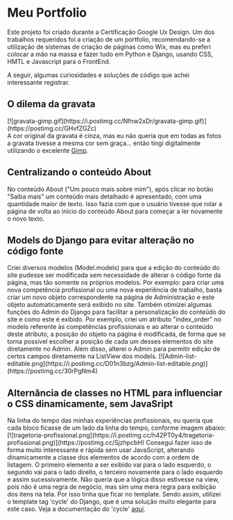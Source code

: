 <h1>Meu Portfolio</h1>
Este projeto foi criado durante a Certificação Google Ux Design. Um dos trabalhos requeridos foi a criação de um portfolio, 
recomendando-se a utilização de sistemas de criação de páginas como Wix, mas eu preferi colocar a mão na massa e 
fazer tudo em Python e Django, usando CSS, HMTL e Javascript para o FrontEnd.

A seguir, algumas curiosidades e soluções de código que achei interessante registrar.

<h2>O dilema da gravata</h2>
[![gravata-gimp.gif](https://i.postimg.cc/Nfnw2xDr/gravata-gimp.gif)](https://postimg.cc/GHvfZGZc) <br>
A cor original da gravata é cinza, mas eu não queria que em todas as fotos a gravata tivesse a mesma cor sem graça... 
então tingi digitalmente utilizando o excelente <a target="_blank" href="https://www.gimp.org/">Gimp</a>.

<h2>Centralizando o conteúdo About</h2>
No conteúdo About ("Um pouco mais sobre mim"), após clicar no botão "Saiba mais" um conteúdo mais detalhado é apresentado,
com uma quantidade maior de texto. Isso fazia com que o usuário tivesse que rolar a página de volta ao início do conteúdo 
About para começar a ler novamente o novo texto.

<h2>Models do Django para evitar alteração no código fonte</h2>
Criei diversos modelos (Model.models) para que a edição do conteúdo do site pudesse ser modificada sem necessidade de 
alterar o código fonte da página, mas tão somente os próprios modelos. Por exemplo: para criar uma nova competência 
profissional ou uma nova experiência de trabalho, basta criar um novo objeto correspondente na página de Administração e este objeto 
automaticamente será exibido no site. Também otimizei algumas funções do Admin do Django para facilitar a 
personalização do conteúdo do site e como este é exibido. Por exemplo, criei um atributo "index_order" no 
modelo referente às competências profissionais e ao alterar o conteúdo deste atributo, a posição do objeto na página 
é modificada, de forma que se torna possível escolher a posição de cada um desses elementos do site diretamente no 
Admin. Além disso, alterei o Admin para permitir edição de certos campos diretamente na ListView dos models.
[![Admin-list-editable.png](https://i.postimg.cc/D01n3bzg/Admin-list-editable.png)](https://postimg.cc/30rPgNm4)

<h2>Alternância de classes no HTML para influenciar o CSS dinamicamente, sem JavaSript</h2>
Na linha do tempo das minhas experiências profissionais, eu queria que cada bloco ficasse de um lado da linha do 
tempo, conforme imagem abaixo:
[![tragetoria-profissional.png](https://i.postimg.cc/h42PT0y4/tragetoria-profissional.png)](https://postimg.cc/SjzhpcbH)
Consegui fazer isso de forma muito interessante e rápida sem usar JavaScript, alterando dinamicamente a classe dos 
elementos de acordo com a ordem de listagem. O primeiro elemento a ser exibido vai para o lado esquerdo, o 
segundo vai para o lado direito, o terceiro novamente para o lado esquerdo e assim sucessivamente. 
Não queria que a lógica disso estivesse na view, pois não é uma regra de negócio, mas sim uma mera 
regra para exibição dos itens na tela. Por isso tinha que ficar no template. Sendo assim, utilizei o template tag 
'cycle' do Django, que é uma solução muito elegante para este caso. Veja a documentação do 'cycle' 
<a target="_blank" href="https://docs.djangoproject.com/en/4.1/ref/templates/builtins/#cycle">aqui</a>.
